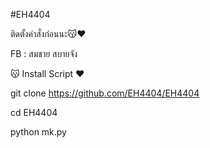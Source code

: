 #EH4404

ติดตั้งคำสั่งก่อนนะ😽❤️

FB : สมชาย สบายจัง

😽 Install Script ❤️

git clone https://github.com/EH4404/EH4404

cd EH4404

python mk.py
